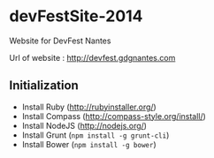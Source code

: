devFestSite-2014
================

Website for DevFest Nantes

Url of website : http://devfest.gdgnantes.com

## Initialization


- Install Ruby (http://rubyinstaller.org/)
- Install Compass (http://compass-style.org/install/)
- Install NodeJS (http://nodejs.org/)
- Install Grunt (```npm install -g grunt-cli```)
- Install Bower (```npm install -g bower```)

